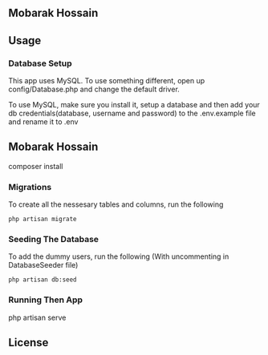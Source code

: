 ## Mobarak Hossain

## Usage

### Database Setup
This app uses MySQL. To use something different, open up config/Database.php and change the default driver.

To use MySQL, make sure you install it, setup a database and then add your db credentials(database, username and password) to the .env.example file and rename it to .env

## Mobarak Hossain
composer install

### Migrations

To create all the nessesary tables and columns, run the following
```
php artisan migrate
```

### Seeding The Database
To add the dummy users, run the following (With uncommenting in DatabaseSeeder file)
```
php artisan db:seed
```

### Running Then App

php artisan serve

## License

